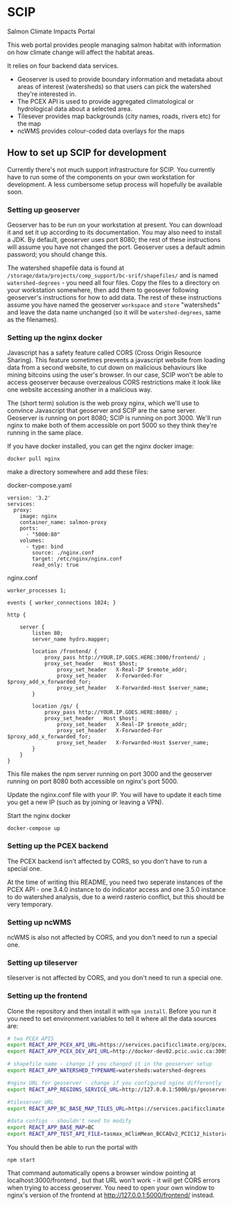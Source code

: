 # SCIP
Salmon Climate Impacts Portal

This web portal provides people managing salmon habitat with information on how climate change will affect the habitat areas.

It relies on four backend data services. 
* Geoserver is used to provide boundary information and metadata about areas of interest (watersheds) so that users can pick the watershed they're interested in. 
* The PCEX API is used to provide aggregated climatological or hydrological data about a selected area. 
* Tilesever provides map backgrounds (city names, roads, rivers etc) for the map
* ncWMS provides colour-coded data overlays for the maps

## How to set up SCIP for development

Currently there's not much support infrastructure for SCIP. You currently have to run some of the components on your own workstation for development. A less cumbersome setup process will hopefully be available soon.

### Setting up geoserver
Geoserver has to be run on your workstation at present. You can download it and set it up according to its documentation. You may also need to install a JDK. By default, geoserver uses port 8080; the rest of these instructions will assume you have not changed the port. Geoserver uses a default admin password; you should change this.

The watershed shapefile data is found at `/storage/data/projects/comp_support/bc-srif/shapefiles/` and is named `watershed-degrees` - you need all four files. Copy the files to a directory on your workstation somewhere, then add them to geosever following geoserver's instructions for how to add data. The rest of these instructions assume you have named the geoserver `workspace` and `store` "watersheds" and leave the data name unchanged (so it will be `watershed-degrees`, same as the filenames). 

### Setting up the nginx docker

Javascript has a safety feature called CORS (Cross Origin Resource Sharing). This feature sometimes prevents a javascript website from loading data from a second website, to cut down on malicious behaviours like mining bitcoins using the user's browser. In our case, SCIP won't be able to access geoserver because overzealous CORS restrictions make it look like one website accessing another in a malicious way. 

The (short term) solution is the web proxy nginx, which we'll use to convince Javascript that geoserver and SCIP are the same server. Geoserver is running on port 8080; SCIP is running on port 3000. We'll run nginx to make both of them accessible on port 5000 so they think they're running in the same place. 

If you have docker installed, you can get the nginx docker image:

```
docker pull nginx
```
make a directory somewhere and add these files:

docker-compose.yaml
```
version: '3.2'
services:
  proxy:
    image: nginx
    container_name: salmon-proxy
    ports:
      - "5000:80"
    volumes:
      - type: bind
        source: ./nginx.conf
        target: /etc/nginx/nginx.conf
        read_only: true
```

nginx.conf
```
worker_processes 1;

events { worker_connections 1024; }

http {

    server {
        listen 80;
        server_name hydro.mapper;

        location /frontend/ {
            proxy_pass http://YOUR.IP.GOES.HERE:3000/frontend/ ;
            proxy_set_header   Host $host;
                proxy_set_header   X-Real-IP $remote_addr;
                proxy_set_header   X-Forwarded-For $proxy_add_x_forwarded_for;
                proxy_set_header   X-Forwarded-Host $server_name;
        }

        location /gs/ {
            proxy_pass http://YOUR.IP.GOES.HERE:8080/ ;
            proxy_set_header   Host $host;
                proxy_set_header   X-Real-IP $remote_addr;
                proxy_set_header   X-Forwarded-For $proxy_add_x_forwarded_for;
                proxy_set_header   X-Forwarded-Host $server_name;
        }
    }
}
```
This file makes the npm server running on port 3000 and the geoserver running on port 8080 both accessible on nginx's port 5000. 

Update the nginx.conf file with your IP. You will have to update it each time you get a new IP (such as by joining or leaving a VPN).

Start the nginx docker 
```
docker-compose up
```

### Setting up the PCEX backend

The PCEX backend isn't affected by CORS, so you don't have to run a special one. 

At the time of writing this README, you need two seperate instances of the PCEX API - one 3.4.0 instance to do indicator access and one 3.5.0 instance to do watershed analysis, due to a weird rasterio conflict, but this should be very temporary. 

### Setting up ncWMS

ncWMS is also not affected by CORS, and you don't need to run a special one.

### Setting up tileserver
tileserver is not affected by CORS, and you don't need to run a special one.

### Setting up the frontend

Clone the repository and then install it with `npm install`. Before you run it you need to set environment variables to tell it where all the data sources are:

```bash
# two PCEX APIS
export REACT_APP_PCEX_API_URL=https://services.pacificclimate.org/pcex/api
export REACT_APP_PCEX_DEV_API_URL=http://docker-dev02.pcic.uvic.ca:30050/api

# shapefile name - change if you changed it in the geoserver setup
export REACT_APP_WATERSHED_TYPENAME=watersheds:watershed-degrees

#nginx URL for geoserver - change if you configured nginx differently
export REACT_APP_REGIONS_SERVICE_URL=http://127.0.0.1:5000/gs/geoserver/watersheds/ows

#tileserver URL
export REACT_APP_BC_BASE_MAP_TILES_URL=https://services.pacificclimate.org/tiles/bc-albers-lite/{z}/{x}/{y}.png

#data configs - shouldn't need to modify
export REACT_APP_BASE_MAP=BC
export REACT_APP_TEST_API_FILE=tasmax_mClimMean_BCCAQv2_PCIC12_historical-rcp85_rXi1p1_19610101-19901231_Canada
```

You should then be able to run the portal with 

```
npm start
```

That command automatically opens a browser window pointing at localhost:3000/frontend , but that URL won't work - it will get CORS errors when trying to access geoserver. You need to open your own window to nginx's version of the frontend at http://127.0.0.1:5000/frontend/ instead.